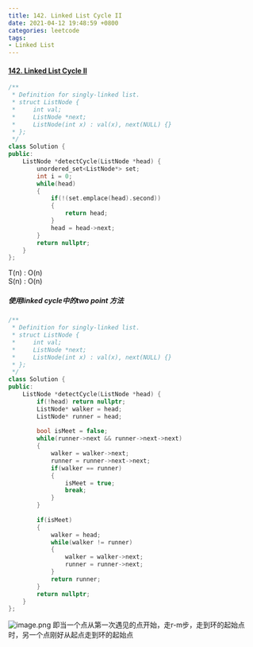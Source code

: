 ```yaml
---
title: 142. Linked List Cycle II
date: 2021-04-12 19:48:59 +0800
categories: leetcode
tags: 
- Linked List
---
```

#### [142. Linked List Cycle II](https://leetcode.com/problems/linked-list-cycle-ii/)
```c++
/**
 * Definition for singly-linked list.
 * struct ListNode {
 *     int val;
 *     ListNode *next;
 *     ListNode(int x) : val(x), next(NULL) {}
 * };
 */
class Solution {
public:
    ListNode *detectCycle(ListNode *head) {
        unordered_set<ListNode*> set;
        int i = 0;
        while(head)
        {
            if(!(set.emplace(head).second))
            {
                return head;
            }
            head = head->next;
        }
        return nullptr;
    }
};
```
T(n) : O(n) <br>
S(n) : O(n)

##### 使用linked cycle中的two point 方法
```c++
/**
 * Definition for singly-linked list.
 * struct ListNode {
 *     int val;
 *     ListNode *next;
 *     ListNode(int x) : val(x), next(NULL) {}
 * };
 */
class Solution {
public:
    ListNode *detectCycle(ListNode *head) {
        if(!head) return nullptr;
        ListNode* walker = head;
        ListNode* runner = head;
        
        bool isMeet = false;
        while(runner->next && runner->next->next)
        {
            walker = walker->next;
            runner = runner->next->next;
            if(walker == runner)
            {
                isMeet = true;
                break;
            }
        }
        
        if(isMeet)
        {
            walker = head;
            while(walker != runner)
            {
                walker = walker->next;
                runner = runner->next;
            }
            return runner;
        }
        return nullptr;
    }
};
```

![image.png](https://image.cinte.cc/2021/04/12/fe23f299564ba.png)
即当一个点从第一次遇见的点开始，走r-m步，走到环的起始点时，另一个点刚好从起点走到环的起始点
